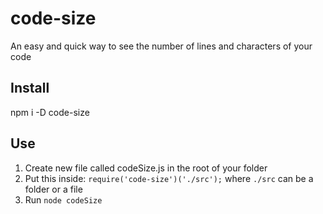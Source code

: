 # code-size
An easy and quick way to see the number of lines and characters of your code

## Install

npm i -D code-size

## Use

1) Create new file called codeSize.js in the root of your folder
2) Put this inside: `require('code-size')('./src');` where `./src` can be a folder or a file
3) Run `node codeSize`